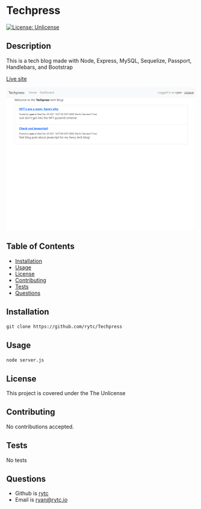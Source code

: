 
# Techpress
[![License: Unlicense](https://img.shields.io/badge/license-Unlicense-blue.svg)](http://unlicense.org/)

## Description
This is a tech blog made with Node, Express, MySQL, Sequelize, Passport, Handlebars, and Bootstrap

[Live site](https://rytc-techpress.herokuapp.com/)

<img src="https://github.com/rytc/Techpress/blob/main/screenshots/techpress.png" alt="Techpress">

## Table of Contents
- [Installation](#Installation)
- [Usage](#Usage)
- [License](#License)
- [Contributing](#Contributing)
- [Tests](#Test-Instructions)
- [Questions](#Questions)

## Installation
`git clone https://github.com/rytc/Techpress`

## Usage
`node server.js`

## License
This project is covered under the The Unlicense

## Contributing
No contributions accepted.

## Tests
No tests

## Questions
- Github is [rytc](https://github.com/rytc)
- Email is [ryan@rytc.io](ryan@rytc.io)

